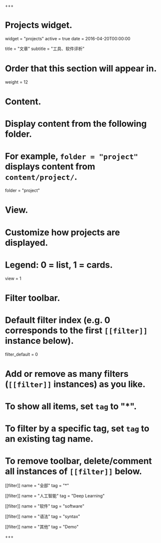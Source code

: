 +++
# Projects widget.
widget = "projects"
active = true
date = 2016-04-20T00:00:00

title = "文章"
subtitle = "工具、软件评析"

# Order that this section will appear in.
weight = 12

# Content.
# Display content from the following folder.
# For example, `folder = "project"` displays content from `content/project/`.
folder = "project"

# View.
# Customize how projects are displayed.
# Legend: 0 = list, 1 = cards.
view = 1

# Filter toolbar.

# Default filter index (e.g. 0 corresponds to the first `[[filter]]` instance below).
filter_default = 0

# Add or remove as many filters (`[[filter]]` instances) as you like.
# To show all items, set `tag` to "*".
# To filter by a specific tag, set `tag` to an existing tag name.
# To remove toolbar, delete/comment all instances of `[[filter]]` below.
[[filter]]
  name = "全部"
  tag = "*"

[[filter]]
  name = "人工智能"
  tag = "Deep Learning"

[[filter]]
  name = "软件"
  tag = "software"

[[filter]]
  name = "语法"
  tag = "syntax"

[[filter]]
  name = "其他"
  tag = "Demo"

+++

